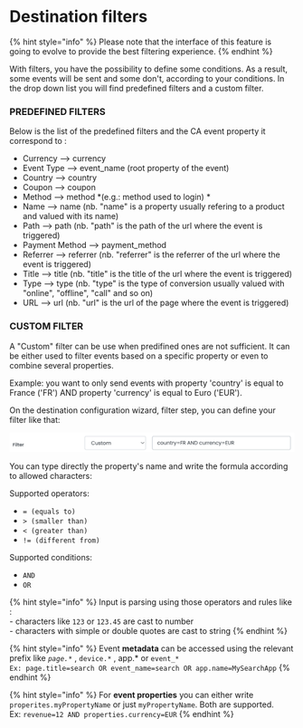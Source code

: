 # Destination filters

{% hint style="info" %}
Please note that the interface of this feature is going to evolve to provide the best filtering experience.
{% endhint %}

With filters, you have the possibility to define some conditions. As a result, some events will be sent and some don't, according to your conditions.
In the drop down list you will find predefined filters and a custom filter.

### PREDEFINED FILTERS

Below is the list of the predefined filters and the CA event property it correspond to :
* Currency --> currency
* Event Type --> event_name (root property of the event)
* Country --> country
* Coupon --> coupon
* Method --> method *(e.g.: method used to login) *
* Name --> name (nb. "name" is a property usually refering to a product and valued with its name)
* Path --> path (nb. "path" is the path of the url where the event is triggered)
* Payment Method --> payment_method
* Referrer --> referrer (nb. "referrer" is the referrer of the url where the event is triggered)
* Title --> title (nb. "title" is the title of the url where the event is triggered)
* Type --> type (nb. "type" is the type of conversion usually valued with "online", "offline", "call" and so on)
* URL --> url (nb. "url" is the url of the page where the event is triggered)

### CUSTOM FILTER

A "Custom" filter can be use when predifined ones are not sufficient.
It can be either used to filter events based on a specific property or even to combine several properties.

Example: you want to only send events with property 'country' is equal to France ('FR') AND property 'currency' is equal to Euro ('EUR').

On the destination configuration wizard, filter step, you can define your filter like that:

![](<../../../.gitbook/assets/Capture d’écran 2022-03-04 à 11.39.01.png>)

You can type directly the property's name and write the formula according to allowed characters:

Supported operators:

* `= (equals to)`
* `> (smaller than)`
* `< (greater than)`
* `!= (different from)`

Supported conditions:

* `AND`
* `OR`

{% hint style="info" %}
Input is parsing using those operators and rules like : \
\- characters like `123` or `123.45` are cast to number \
\- characters with simple or double quotes are cast to string
{% endhint %}

{% hint style="info" %}
Event **metadata** can be accessed using the relevant prefix like _`page.*`_ , `device.*` , app.\* or `event_*`\
`Ex: page.title=search OR event_name=search OR app.name=MySearchApp`&#x20;
{% endhint %}

{% hint style="info" %}
For **event properties** you can either write `properites.myPropertyName` or just `myPropertyName`. Both are supported.\
Ex: `revenue=12 AND properties.currency=EUR`
{% endhint %}
